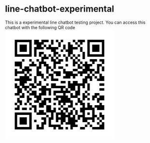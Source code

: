 # line-chatbot-experimental
This is a experimental line chatbot testing project.
You can access this chatbot with the following QR code
![alt text](https://github.com/tamapain/line-chatbot-experimental/blob/main/815uzylj.png?raw=true)
